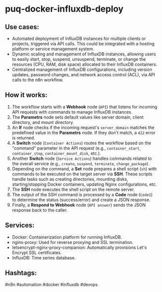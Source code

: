 # puq-docker-influxdb-deploy

## Use cases:

- Automated deployment of InfluxDB instances for multiple clients or projects, triggered via API calls. This could be integrated with a hosting platform or service management system.
- Dynamic scaling and management of InfluxDB instances, allowing users to easily start, stop, suspend, unsuspend, terminate, or change the resources (CPU, RAM, disk space) allocated to their InfluxDB containers.
- Centralized management of InfluxDB configurations, including version updates, password changes, and network access control (ACL), via API calls to the n8n workflow.

## How it works:

1.  The workflow starts with a **Webhook** node (`API`) that listens for incoming API requests with commands to manage InfluxDB instances.
2.  The **Parametrs** node sets default values like server domain, client directory, and mount directory.
3.  An **If** node checks if the incoming request's `server_domain` matches the predefined value in the **Parametrs** node. If they don't match, a `422` error is returned.
4.  A **Switch** node (`Container Actions`) routes the workflow based on the "command" parameter in the API request (e.g., `container_start`, `container_stop`, `container_mount_disk`, etc.).
5.  Another **Switch** node (`Service Actions`) handles commands related to the overall service (e.g., `create`, `suspend`, `terminate`, `change_package`).
6.  Depending on the command, a **Set** node prepares a shell script (`sh`) with commands to be executed on the target server via **SSH**. These scripts handle tasks such as creating directories, mounting disks, starting/stopping Docker containers, updating Nginx configurations, etc.
7.  The **SSH** node executes the shell script on the remote server.
8.  The output of the SSH command is processed by a **Code** node (`Code1`) to determine the status (success/error) and create a JSON response.
9.  Finally, a **Respond to Webhook** node (`API answer`) sends the JSON response back to the caller.

## Services:

-   Docker: Containerization platform for running InfluxDB.
-   nginx-proxy: Used for reverse proxying and SSL termination.
-   letsencrypt-nginx-proxy-companion: Automatically provisions Let's Encrypt SSL certificates.
-   InfluxDB: Time series database.

## Hashtags:

#n8n #automation #docker #influxdb #devops
